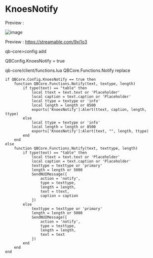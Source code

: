 # KnoesNotify


Preview : 

![image](https://cdn.discordapp.com/attachments/1081604119241969724/1129384076319674418/image.png)

Preview : https://streamable.com/9xi1o3

qb-core>config add
 
QBConfig.KnoesNotify = true



qb-core/client/functions.lua  QBCore.Functions.Notify replace
```
if QBCore.Config.KnoesNotify == true then
    function QBCore.Functions.Notify(text, textype, length)
        if type(text) == "table" then
            local ttext = text.text or 'Placeholder'
            local caption = text.caption or 'Placeholder'
            local ttype = textype or 'info'
            local length = length or 8500
            exports['KnoesNotify']:Alert(ttext, caption, length, ttype)
        else
            local ttype = textype or 'info'
            local length = length or 8500
            exports['KnoesNotify']:Alert(text, "", length, ttype)
        end
    end 
else
    function QBCore.Functions.Notify(text, texttype, length)
        if type(text) == "table" then
            local ttext = text.text or 'Placeholder'
            local caption = text.caption or 'Placeholder'
            texttype = texttype or 'primary'
            length = length or 5000
            SendNUIMessage({
                action = 'notify',
                type = texttype,
                length = length,
                text = ttext,
                caption = caption
            })
        else
            texttype = texttype or 'primary'
            length = length or 5000
            SendNUIMessage({
                action = 'notify',
                type = texttype,
                length = length,
                text = text
            })
        end
    end
end 
```


